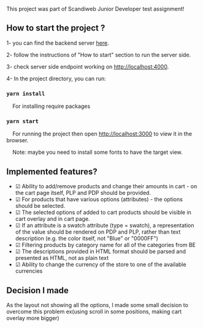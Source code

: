 This project was part of Scandiweb Junior Developer test assignment!

## How to start the project ?

1- you can find the backend server [here](https://github.com/scandiweb/junior-react-endpoint).

2- follow the instructions of "How to start" section to run the server side.

3- check server side endpoint working on <http://localhost:4000>.

4- In the project directory, you can run:

### `yarn install`

&nbsp;&nbsp;&nbsp;&nbsp;For installing require packages

### `yarn start`

&nbsp;&nbsp;&nbsp;&nbsp;For running the project then open [http://localhost:3000](http://localhost:3000) to view it in the browser.

&nbsp;&nbsp;&nbsp;&nbsp;Note: maybe you need to install some fonts to have the target view.

## Implemented features?

- &#9745; Ability to add/remove products and change their amounts in cart - on the cart page itself, PLP and PDP should be provided.
- &#9745; For products that have various options (attributes) - the options should be selected.
- &#9745; The selected options of added to cart products should be visible in cart overlay and in cart page.
- &#9745; If an attribute is a swatch attribute (type = swatch), a representation of the value should be rendered on PDP and PLP, rather than text description (e.g. the color itself, not "Blue" or "0000FF")
- &#9745; Filtering products by category name for all of the categories from BE
- &#9745; The descriptions provided in HTML format should be parsed and presented as HTML, not as plain text
- &#9745; Ability to change the currency of the store to one of the available currencies

## Decision I made

As the layout not showing all the options, I made some small decision to overcome this problem ex(using scroll in some positions, making cart overlay more bigger)